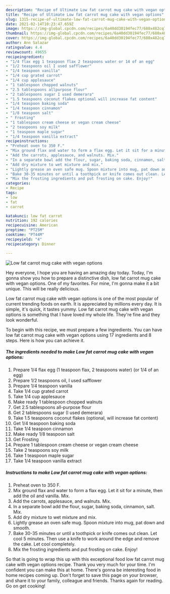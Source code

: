 ```yaml
---
description: "Recipe of Ultimate Low fat carrot mug cake with vegan options"
title: "Recipe of Ultimate Low fat carrot mug cake with vegan options"
slug: 1315-recipe-of-ultimate-low-fat-carrot-mug-cake-with-vegan-options
date: 2021-02-14T10:23:47.659Z
image: https://img-global.cpcdn.com/recipes/6a40dd30194fec77/680x482cq70/low-fat-carrot-mug-cake-with-vegan-options-recipe-main-photo.jpg
thumbnail: https://img-global.cpcdn.com/recipes/6a40dd30194fec77/680x482cq70/low-fat-carrot-mug-cake-with-vegan-options-recipe-main-photo.jpg
cover: https://img-global.cpcdn.com/recipes/6a40dd30194fec77/680x482cq70/low-fat-carrot-mug-cake-with-vegan-options-recipe-main-photo.jpg
author: Ann Salazar
ratingvalue: 4.4
reviewcount: 49655
recipeingredient:
- "1/4 flax egg 1 teaspoon flax 2 teaspoons water or 14 of an egg"
- "1/2 teaspoons oil I used safflower"
- "1/4 teaspoon vanilla"
- "1/4 cup grated carrot"
- "1/4 cup applesauce"
- "1 tablespoon chopped walnuts"
- "2.5 tablespoons allpurpose flour"
- "2 tablespoons sugar I used demerara"
- "1.5 teaspoons coconut flakes optional will increase fat content"
- "1/4 teaspoon baking soda"
- "1/4 teaspoon cinnamon"
- "1/8 teaspoon salt"
- " Frosting"
- "1 tablespoon cream cheese or vegan cream cheese"
- "2 teaspoons soy milk"
- "1 teaspoon maple sugar"
- "1/4 teaspoon vanilla extract"
recipeinstructions:
- "Preheat oven to 350 F."
- "Mix ground flax and water to form a flax egg. Let it sit for a minute, then add the oil and vanilla. Mix."
- "Add the carrots, applesauce, and walnuts. Mix."
- "In a separate bowl add the flour, sugar, baking soda, cinnamon, salt. Mix."
- "Add dry mixture to wet mixture and mix."
- "Lightly grease an oven safe mug. Spoon mixture into mug, pat down and smooth."
- "Bake 30-35 minutes or until a toothpick or knife comes out clean. Let cool 5 minutes. Then use a knife to work around the edge and remove the cake. Let cool completely."
- "Mix the frosting ingredients and put frosting on cake. Enjoy!"
categories:
- Recipe
tags:
- low
- fat
- carrot

katakunci: low fat carrot 
nutrition: 192 calories
recipecuisine: American
preptime: "PT25M"
cooktime: "PT44M"
recipeyield: "4"
recipecategory: Dinner

---
```



![Low fat carrot mug cake with vegan options](https://img-global.cpcdn.com/recipes/6a40dd30194fec77/680x482cq70/low-fat-carrot-mug-cake-with-vegan-options-recipe-main-photo.jpg)

Hey everyone, I hope you are having an amazing day today. Today, I'm gonna show you how to prepare a distinctive dish, low fat carrot mug cake with vegan options. One of my favorites. For mine, I'm gonna make it a bit unique. This will be really delicious.



Low fat carrot mug cake with vegan options is one of the most popular of current trending foods on earth. It is appreciated by millions every day. It is simple, it's quick, it tastes yummy. Low fat carrot mug cake with vegan options is something that I have loved my whole life. They're fine and they look wonderful.


To begin with this recipe, we must prepare a few ingredients. You can have low fat carrot mug cake with vegan options using 17 ingredients and 8 steps. Here is how you can achieve it.

<!--inarticleads1-->

##### The ingredients needed to make Low fat carrot mug cake with vegan options:

1. Prepare 1/4 flax egg (1 teaspoon flax, 2 teaspoons water) (or 1/4 of an egg)
1. Prepare 1/2 teaspoons oil, I used safflower
1. Prepare 1/4 teaspoon vanilla
1. Take 1/4 cup grated carrot
1. Take 1/4 cup applesauce
1. Make ready 1 tablespoon chopped walnuts
1. Get 2.5 tablespoons all-purpose flour
1. Get 2 tablespoons sugar (I used demerara)
1. Take 1.5 teaspoons coconut flakes (optional, will increase fat content)
1. Get 1/4 teaspoon baking soda
1. Take 1/4 teaspoon cinnamon
1. Make ready 1/8 teaspoon salt
1. Get  Frosting
1. Prepare 1 tablespoon cream cheese or vegan cream cheese
1. Take 2 teaspoons soy milk
1. Take 1 teaspoon maple sugar
1. Take 1/4 teaspoon vanilla extract




<!--inarticleads2-->

##### Instructions to make Low fat carrot mug cake with vegan options:

1. Preheat oven to 350 F.
1. Mix ground flax and water to form a flax egg. Let it sit for a minute, then add the oil and vanilla. Mix.
1. Add the carrots, applesauce, and walnuts. Mix.
1. In a separate bowl add the flour, sugar, baking soda, cinnamon, salt. Mix.
1. Add dry mixture to wet mixture and mix.
1. Lightly grease an oven safe mug. Spoon mixture into mug, pat down and smooth.
1. Bake 30-35 minutes or until a toothpick or knife comes out clean. Let cool 5 minutes. Then use a knife to work around the edge and remove the cake. Let cool completely.
1. Mix the frosting ingredients and put frosting on cake. Enjoy!




So that is going to wrap this up with this exceptional food low fat carrot mug cake with vegan options recipe. Thank you very much for your time. I'm confident you can make this at home. There's gonna be interesting food in home recipes coming up. Don't forget to save this page on your browser, and share it to your family, colleague and friends. Thanks again for reading. Go on get cooking!
